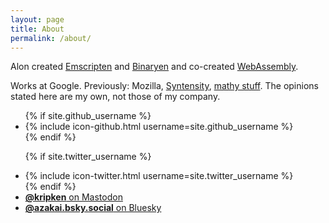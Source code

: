 ```yaml
---
layout: page
title: About
permalink: /about/
---
```


Alon created [Emscripten](http://emscripten.org) and [Binaryen](https://github.com/WebAssembly/binaryen) and co-created [WebAssembly](http://webassembly.org/).

Works at Google. Previously: Mozilla, [Syntensity](https://www.youtube.com/watch?v=J8KMwU1UJmw), [mathy stuff](http://www.jmlr.org/papers/volume10/zakai09a/zakai09a.pdf). The opinions stated here are my own, not those of my company.

<ul>
  {% if site.github_username %}
  <li>
    {% include icon-github.html username=site.github_username %}
  </li>
  {% endif %}

  {% if site.twitter_username %}
  <li>
    {% include icon-twitter.html username=site.twitter_username %}
  </li>
  {% endif %}

  <li>
    <a href="https://fosstodon.org/@kripken"><b>@kripken</b> on Mastodon</a>
  </li>

  <li>
    <a href="https://bsky.app/profile/azakai.bsky.social"><b>@azakai.bsky.social</b> on Bluesky</a>
  </li>
</ul>

